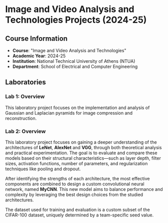 # Image and Video Analysis and Technologies Projects (2024-25)

## Course Information
- **Course**: "Image and Video Analysis and Technologies"
- **Academic Year**: 2024-25
- **Institution**: National Technical University of Athens (NTUA)
- **Department**: School of Electrical and Computer Engineering

## Laboratories
### Lab 1: Overview
This laboratory project focuses on the implementation and analysis of Gaussian and Laplacian pyramids for image compression and reconstruction.

### Lab 2: Overview
This laboratory project focuses on gaining a deeper understanding of the architectures of **LeNet**, **AlexNet** and **VGG**, through both theoretical analysis and practical experimentation. The goal is to evaluate and compare these models based on their structural characteristics—such as layer depth, filter sizes, activation functions, number of parameters, and regularization techniques like pooling and dropout. 

After identifying the strengths of each architecture, the most effective components are combined to design a custom convolutional neural network, named **MyCNN**. This new model aims to balance performance and complexity by leveraging the best design choices from the studied architectures.

The dataset used for training and evaluation is a custom subset of the CIFAR-100 dataset, uniquely determined by a team-specific seed value.
